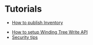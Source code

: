 # Tutorials

- [How to publish Inventory](tutorials/how-to-publish-inventory.md)
<!--- [How to retrieve My Inventory]()-->
- [How to setup Winding Tree Write API](tutorials/how-to-setup-write-api.md)
- [Security tips](tutorials/security-tips.md)

<!--
- How do I generate eth wallet and buy ETH = $1
- How to build a Hotel Booking Page
- How to integrate property management software to publish inventory
- How to propose a change to the API Specification
- How to implement client
    - mock and greenkeeper on
- How to implement server endpoint based on the API Specification
-->
